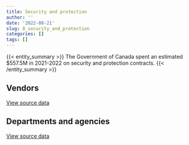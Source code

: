 ```yaml
---
title: Security and protection
author: ''
date: '2022-08-21'
slug: 8_security_and_protection
categories: []
tags: []
---
```


<script src="/rmarkdown-libs/htmlwidgets/htmlwidgets.js"></script>
<link href="/rmarkdown-libs/datatables-css/datatables-crosstalk.css" rel="stylesheet" />
<script src="/rmarkdown-libs/datatables-binding/datatables.js"></script>
<script src="/rmarkdown-libs/jquery/jquery-3.6.0.min.js"></script>
<link href="/rmarkdown-libs/dt-core-bootstrap/css/dataTables.bootstrap.min.css" rel="stylesheet" />
<link href="/rmarkdown-libs/dt-core-bootstrap/css/dataTables.bootstrap.extra.css" rel="stylesheet" />
<script src="/rmarkdown-libs/dt-core-bootstrap/js/jquery.dataTables.min.js"></script>
<script src="/rmarkdown-libs/dt-core-bootstrap/js/dataTables.bootstrap.min.js"></script>
<link href="/rmarkdown-libs/crosstalk/css/crosstalk.min.css" rel="stylesheet" />
<script src="/rmarkdown-libs/crosstalk/js/crosstalk.min.js"></script>
<script src="/rmarkdown-libs/htmlwidgets/htmlwidgets.js"></script>
<link href="/rmarkdown-libs/datatables-css/datatables-crosstalk.css" rel="stylesheet" />
<script src="/rmarkdown-libs/datatables-binding/datatables.js"></script>
<script src="/rmarkdown-libs/jquery/jquery-3.6.0.min.js"></script>
<link href="/rmarkdown-libs/dt-core-bootstrap/css/dataTables.bootstrap.min.css" rel="stylesheet" />
<link href="/rmarkdown-libs/dt-core-bootstrap/css/dataTables.bootstrap.extra.css" rel="stylesheet" />
<script src="/rmarkdown-libs/dt-core-bootstrap/js/jquery.dataTables.min.js"></script>
<script src="/rmarkdown-libs/dt-core-bootstrap/js/dataTables.bootstrap.min.js"></script>
<link href="/rmarkdown-libs/crosstalk/css/crosstalk.min.css" rel="stylesheet" />
<script src="/rmarkdown-libs/crosstalk/js/crosstalk.min.js"></script>

{{< entity_summary >}}
The Government of Canada spent an estimated \$557.5M in 2021-2022 on security and protection contracts.
{{< /entity_summary >}}

## Vendors

<div id="htmlwidget-1" style="width:100%;height:auto;" class="datatables html-widget"></div>
<script type="application/json" data-for="htmlwidget-1">{"x":{"style":"bootstrap","filter":"none","vertical":false,"data":[["<a href=\"/vendors/9275_0181_quebec/\">9275 0181 QUEBEC<\/a>","<a href=\"/vendors/access_2_networks/\">ACCESS 2 NETWORKS<\/a>","<a href=\"/vendors/acme_future_security_controls/\">ACME FUTURE SECURITY CONTROLS<\/a>","<a href=\"/vendors/adga_group/\">ADGA GROUP<\/a>","<a href=\"/vendors/advanced_business_interiors/\">ADVANCED BUSINESS INTERIORS<\/a>","<a href=\"/vendors/ainsworth/\">AINSWORTH<\/a>","<a href=\"/vendors/altis_human_resources/\">ALTIS HUMAN RESOURCES<\/a>","<a href=\"/vendors/anixter_canada/\">ANIXTER CANADA<\/a>","<a href=\"/vendors/aon_reed_stenhouse/\">AON REED STENHOUSE<\/a>","<a href=\"/vendors/av_tech/\">AV TECH<\/a>","<a href=\"/vendors/bae_systems/\">BAE SYSTEMS<\/a>","<a href=\"/vendors/brookfield_asset_management/\">BROOKFIELD ASSET MANAGEMENT<\/a>","<a href=\"/vendors/brookfield_global_integrated_solutions/\">BROOKFIELD GLOBAL INTEGRATED SOLUTIONS<\/a>","<a href=\"/vendors/canadian_corps_of_commissionaires/\">CANADIAN CORPS OF COMMISSIONAIRES<\/a>","<a href=\"/vendors/canadian_leaseback/\">CANADIAN LEASEBACK<\/a>","<a href=\"/vendors/canon/\">CANON<\/a>","<a href=\"/vendors/chubb_edwards/\">CHUBB EDWARDS<\/a>","<a href=\"/vendors/convergint_technologies/\">CONVERGINT TECHNOLOGIES<\/a>","<a href=\"/vendors/coradix_technology_consulting/\">CORADIX TECHNOLOGY CONSULTING<\/a>","<a href=\"/vendors/cummins_canada/\">CUMMINS CANADA<\/a>","<a href=\"/vendors/dalhousie_university/\">DALHOUSIE UNIVERSITY<\/a>","<a href=\"/vendors/delco_automation/\">DELCO AUTOMATION<\/a>","<a href=\"/vendors/dss_marine/\">DSS MARINE<\/a>","<a href=\"/vendors/ecole_de_langues_abce/\">ECOLE DE LANGUES ABCE<\/a>","<a href=\"/vendors/ecole_de_langues_la_cite/\">ECOLE DE LANGUES LA CITE<\/a>","<a href=\"/vendors/felix_technology/\">FELIX TECHNOLOGY<\/a>","<a href=\"/vendors/fsc/\">FSC<\/a>","<a href=\"/vendors/g4s_security_services/\">G4S SECURITY SERVICES<\/a>","<a href=\"/vendors/garda_security_group/\">GARDA SECURITY GROUP<\/a>","<a href=\"/vendors/genesis_integration/\">GENESIS INTEGRATION<\/a>","<a href=\"/vendors/graybridge_international_consulting/\">GRAYBRIDGE INTERNATIONAL CONSULTING<\/a>","<a href=\"/vendors/greater_toronto_airport_authority/\">GREATER TORONTO AIRPORT AUTHORITY<\/a>","<a href=\"/vendors/hfi_pyrotechnics/\">HFI PYROTECHNICS<\/a>","<a href=\"/vendors/honeywell/\">HONEYWELL<\/a>","<a href=\"/vendors/ibm_canada/\">IBM CANADA<\/a>","<a href=\"/vendors/insa/\">INSA<\/a>","<a href=\"/vendors/jankel_tactical_systems/\">JANKEL TACTICAL SYSTEMS<\/a>","<a href=\"/vendors/johnson_controls_canada/\">JOHNSON CONTROLS CANADA<\/a>","<a href=\"/vendors/kyndryl_canada/\">KYNDRYL CANADA<\/a>","<a href=\"/vendors/language_research_development_group/\">LANGUAGE RESEARCH DEVELOPMENT GROUP<\/a>","<a href=\"/vendors/lloyd_libke_law_enforcement_sales/\">LLOYD LIBKE LAW ENFORCEMENT SALES<\/a>","<a href=\"/vendors/m_d_charlton/\">M D CHARLTON<\/a>","<a href=\"/vendors/magellan_aerospace/\">MAGELLAN AEROSPACE<\/a>","<a href=\"/vendors/maxsys_staffing_and_consulting/\">MAXSYS STAFFING AND CONSULTING<\/a>","<a href=\"/vendors/metocean_telematics/\">METOCEAN TELEMATICS<\/a>","<a href=\"/vendors/morpho_canada/\">MORPHO CANADA<\/a>","<a href=\"/vendors/neptune_security_services/\">NEPTUNE SECURITY SERVICES<\/a>","<a href=\"/vendors/notra/\">NOTRA<\/a>","<a href=\"/vendors/nua_office/\">NUA OFFICE<\/a>","<a href=\"/vendors/olin/\">OLIN<\/a>","<a href=\"/vendors/paladin_group/\">PALADIN GROUP<\/a>","<a href=\"/vendors/qmr/\">QMR<\/a>","<a href=\"/vendors/rampart_international/\">RAMPART INTERNATIONAL<\/a>","<a href=\"/vendors/rhea/\">RHEA<\/a>","<a href=\"/vendors/rheinmetall/\">RHEINMETALL<\/a>","<a href=\"/vendors/seawatch/\">SEAWATCH<\/a>","<a href=\"/vendors/siemens/\">SIEMENS<\/a>","<a href=\"/vendors/snc_lavalin/\">SNC LAVALIN<\/a>","<a href=\"/vendors/stantec/\">STANTEC<\/a>","<a href=\"/vendors/stoneworks_technologies/\">STONEWORKS TECHNOLOGIES<\/a>","<a href=\"/vendors/summit_canada_distributors/\">SUMMIT CANADA DISTRIBUTORS<\/a>","<a href=\"/vendors/sun_life_assurance_company/\">SUN LIFE ASSURANCE COMPANY<\/a>","<a href=\"/vendors/teknion/\">TEKNION<\/a>","<a href=\"/vendors/teledyne/\">TELEDYNE<\/a>","<a href=\"/vendors/telus_canada/\">TELUS CANADA<\/a>","<a href=\"/vendors/teramach_technologies/\">TERAMACH TECHNOLOGIES<\/a>","<a href=\"/vendors/thales/\">THALES<\/a>","<a href=\"/vendors/the_masha_krupp_translation_group/\">THE MASHA KRUPP TRANSLATION GROUP<\/a>","<a href=\"/vendors/toromont/\">TOROMONT<\/a>","<a href=\"/vendors/tpg_technology_consultants/\">TPG TECHNOLOGY CONSULTANTS<\/a>","<a href=\"/vendors/trm_technologies/\">TRM TECHNOLOGIES<\/a>","<a href=\"/vendors/troy_life_fire_safety/\">TROY LIFE FIRE SAFETY<\/a>","<a href=\"/vendors/tyco_integrated_fire_security/\">TYCO INTEGRATED FIRE SECURITY<\/a>","<a href=\"/vendors/ultra_electronics/\">ULTRA ELECTRONICS<\/a>","<a href=\"/vendors/united_states_department_of_the_air_force/\">UNITED STATES DEPARTMENT OF THE AIR FORCE<\/a>","<a href=\"/vendors/university_of_british_columbia/\">UNIVERSITY OF BRITISH COLUMBIA<\/a>","<a href=\"/vendors/valcom_consulting/\">VALCOM CONSULTING<\/a>","<a href=\"/vendors/visiontec/\">VISIONTEC<\/a>","<a href=\"/vendors/wesco_distribution_canada/\">WESCO DISTRIBUTION CANADA<\/a>"],[12931.82,10077,148414.46,172869.35,null,27145.66,null,null,926.23,null,53495.26,20890.05,26388.07,236762196.86,null,3205.1,1468324.41,null,12497.8,null,null,null,null,null,null,null,null,6850576.4,11443857.31,null,null,432197.9,232.16,93320.56,522242.08,52703.18,13294376.35,14074.62,null,null,2068305.8,244624.78,15859955.64,null,null,5318.4,794093.84,7717211,null,1543985.32,216922.85,null,112857.07,14072.94,98500,4458416.64,891126.57,2074099.33,14989.45,null,660494.84,24835.63,null,11999.15,null,null,null,null,25049.53,81940.1,22352.23,4745.76,987215.03,null,258528.41,null,null,274011.31,null],[12998.5,9497.22,72891.03,213579.24,null,null,103123.8,null,null,null,null,454.13,27028.89,244327135.13,463.91,3213.88,1510270.43,69104.65,null,null,1080328.77,73532.21,43441.06,null,null,49138.74,null,4688357.6,13831661.25,136519.42,23659.59,366260.84,5519082.5,102454.36,523672.88,null,null,null,null,null,3039083.82,675.59,10338169.94,null,null,10874.5,1118529.13,null,null,3512095.94,138269.19,null,23728.87,10761.66,null,2011481.24,1204030.49,null,null,2385.59,117041.08,null,null,null,null,320893.99,null,28805.75,25317.41,null,22413.47,13829.37,1014801.21,2630158.07,259236.7,null,null,null,94196.8],[59787,null,229046.48,96994.13,96687.11,9812.23,null,null,null,53612.65,null,null,42035.1,248631933.76,11752.29,3205.1,1505619.94,404844.47,null,20352,1860000,13296.29,38826.44,null,null,144642.25,4856.68,2965283.72,16237005.49,225186.41,61683.94,162975.64,8389917.83,87762.22,1869984.81,null,null,null,null,null,2508798.8,null,5728896.3,21559.33,null,null,1024284.52,null,29872.54,2855139.35,17870897.32,null,378622.94,37516,null,2005985.39,1248981.94,null,null,3044.55,null,null,12287.33,null,null,null,null,191165.46,27711.78,null,null,43450.97,1180625.67,3127060.9,258528.41,12768.98,1276.25,null,null],[null,null,72658.75,138973.44,497053.46,410347.07,null,16032.44,null,90116.41,null,null,null,310541927.88,null,3205.1,1524461.87,1098921.32,null,11672.5,1860000,231512.42,13159.33,26292.32,23220.34,229959.95,6446.14,13449456.52,30014407.95,null,null,null,10640371.07,87762.22,1318556.29,null,null,null,825323.43,48098.58,null,253866.92,5728896.3,12576.27,158976,null,2383603.07,null,153570.07,73254.66,18320674.96,103368.51,800585.16,39422.99,null,2005985.39,1528880.34,63000,null,3044.55,null,null,63167.27,null,15523.2,null,2071.88,144028.77,27645.08,null,null,71803.69,1096578.96,3701536.27,129618.35,14431.47,155276.83,null,null]],"container":"<table class=\"table table-striped table-hover row-border order-column display\">\n  <thead>\n    <tr>\n      <th>Vendor<\/th>\n      <th>2018-2019<\/th>\n      <th>2019-2020<\/th>\n      <th>2020-2021<\/th>\n      <th>2021-2022<\/th>\n    <\/tr>\n  <\/thead>\n<\/table>","options":{"order":[[4,"desc"]],"pageLength":10,"autoWidth":true,"columnDefs":[{"targets":1,"render":"function(data, type, row, meta) {\n    return type !== 'display' ? data : DTWidget.formatCurrency(data, \"$\", 2, 3, \",\", \".\", true, null);\n  }"},{"targets":2,"render":"function(data, type, row, meta) {\n    return type !== 'display' ? data : DTWidget.formatCurrency(data, \"$\", 2, 3, \",\", \".\", true, null);\n  }"},{"targets":3,"render":"function(data, type, row, meta) {\n    return type !== 'display' ? data : DTWidget.formatCurrency(data, \"$\", 2, 3, \",\", \".\", true, null);\n  }"},{"targets":4,"render":"function(data, type, row, meta) {\n    return type !== 'display' ? data : DTWidget.formatCurrency(data, \"$\", 2, 3, \",\", \".\", true, null);\n  }"},{"width":"16%","targets":[1,2,3,4]},{"className":"dt-right","targets":[1,2,3,4]}],"orderClasses":false}},"evals":["options.columnDefs.0.render","options.columnDefs.1.render","options.columnDefs.2.render","options.columnDefs.3.render"],"jsHooks":[]}</script>
<p class="text-right">
<a href="https://github.com/GoC-Spending/contracts-data/tree/main/data/out/categories/8_security_and_protection/summary_by_fiscal_year_by_vendor.csv" class="source-data-link btn btn-link">View source data</a>
</p>

## Departments and agencies

<div id="htmlwidget-2" style="width:100%;height:auto;" class="datatables html-widget"></div>
<script type="application/json" data-for="htmlwidget-2">{"x":{"style":"bootstrap","filter":"none","vertical":false,"data":[["<a href=\"/departments/aafc-aac/\">Agriculture and Agri-Food Canada<\/a>","<a href=\"/departments/aandc-aadnc/\">Crown-Indigenous Relations and Northern Affairs Canada<\/a>","<a href=\"/departments/acoa-apeca/\">Atlantic Canada Opportunities Agency<\/a>","<a href=\"/departments/atssc-scdata/\">Administrative Tribunals Support Service of Canada<\/a>","<a href=\"/departments/cas-satj/\">Courts Administration Service<\/a>","<a href=\"/departments/cbsa-asfc/\">Canada Border Services Agency<\/a>","<a href=\"/departments/ced-dec/\">Canada Economic Development for Quebec Regions<\/a>","<a href=\"/departments/cer-rec/\">Canada Energy Regulator<\/a>","<a href=\"/departments/cfia-acia/\">Canadian Food Inspection Agency<\/a>","<a href=\"/departments/cgc-ccg/\">Canadian Grain Commission<\/a>","<a href=\"/departments/cic/\">Immigration, Refugees and Citizenship Canada<\/a>","<a href=\"/departments/cics-scic/\">Canadian Intergovernmental Conference Secretariat<\/a>","<a href=\"/departments/cihr-irsc/\">Canadian Institutes of Health Research<\/a>","<a href=\"/departments/cnsc-ccsn/\">Canadian Nuclear Safety Commission<\/a>","<a href=\"/departments/cra-arc/\">Canada Revenue Agency<\/a>","<a href=\"/departments/crtc/\">Canadian Radio-television and Telecommunications Commission<\/a>","<a href=\"/departments/csa-asc/\">Canadian Space Agency<\/a>","<a href=\"/departments/csc-scc/\">Correctional Service of Canada<\/a>","<a href=\"/departments/csps-efpc/\">Canada School of Public Service<\/a>","<a href=\"/departments/cta-otc/\">Canadian Transportation Agency<\/a>","<a href=\"/departments/dfatd-maecd/\">Global Affairs Canada<\/a>","<a href=\"/departments/dfo-mpo/\">Fisheries and Oceans Canada<\/a>","<a href=\"/departments/dnd-mdn/\">National Defence<\/a>","<a href=\"/departments/ec/\">Environment and Climate Change Canada<\/a>","<a href=\"/departments/elections/\">Elections Canada<\/a>","<a href=\"/departments/esdc-edsc/\">Employment and Social Development Canada<\/a>","<a href=\"/departments/feddevontario/\">Federal Economic Development Agency for Southern Ontario<\/a>","<a href=\"/departments/fintrac-canafe/\">Financial Transactions and Reports Analysis Centre of Canada<\/a>","<a href=\"/departments/hc-sc/\">Health Canada<\/a>","<a href=\"/departments/iaac-aeic/\">Impact Assessment Agency of Canada<\/a>","<a href=\"/departments/ic/\">Innovation, Science and Economic Development Canada<\/a>","<a href=\"/departments/iic-iac/\">Invest in Canada<\/a>","<a href=\"/departments/infc/\">Infrastructure Canada<\/a>","<a href=\"/departments/irb-cisr/\">Immigration and Refugee Board of Canada<\/a>","<a href=\"/departments/isc-sac/\">Indigenous Services Canada<\/a>","<a href=\"/departments/jus/\">Department of Justice Canada<\/a>","<a href=\"/departments/lac-bac/\">Library and Archives Canada<\/a>","<a href=\"/departments/nbc-ccbn/\">The National Battlefields Commission<\/a>","<a href=\"/departments/nrc-cnrc/\">National Research Council Canada<\/a>","<a href=\"/departments/nrcan-rncan/\">Natural Resources Canada<\/a>","<a href=\"/departments/nserc-crsng/\">Natural Sciences and Engineering Research Council of Canada<\/a>","<a href=\"/departments/oag-bvg/\">Office of the Auditor General of Canada<\/a>","<a href=\"/departments/oci-bec/\">The Correctional Investigator Canada<\/a>","<a href=\"/departments/ocl-cal/\">Office of the Commissioner of Lobbying of Canada<\/a>","<a href=\"/departments/ocol-clo/\">Office of the Commissioner of Official Languages<\/a>","<a href=\"/departments/oic-ci/\">Office of the Information Commissioner of Canada<\/a>","<a href=\"/departments/opc-cpvp/\">Office of the Privacy Commissioner of Canada<\/a>","<a href=\"/departments/osfi-bsif/\">Office of the Superintendent of Financial Institutions Canada<\/a>","<a href=\"/departments/pbc-clcc/\">Parole Board of Canada<\/a>","<a href=\"/departments/pc/\">Parks Canada<\/a>","<a href=\"/departments/pch/\">Canadian Heritage<\/a>","<a href=\"/departments/pco-bcp/\">Privy Council Office<\/a>","<a href=\"/departments/phac-aspc/\">Public Health Agency of Canada<\/a>","<a href=\"/departments/ppsc-sppc/\">Public Prosecution Service of Canada<\/a>","<a href=\"/departments/ps-sp/\">Public Safety Canada<\/a>","<a href=\"/departments/psc-cfp/\">Public Service Commission of Canada<\/a>","<a href=\"/departments/pwgsc-tpsgc/\">Public Services and Procurement Canada<\/a>","<a href=\"/departments/rcmp-grc/\">Royal Canadian Mounted Police<\/a>","<a href=\"/departments/ssc-spc/\">Shared Services Canada<\/a>","<a href=\"/departments/statcan/\">Statistics Canada<\/a>","<a href=\"/departments/tbs-sct/\">Treasury Board of Canada Secretariat<\/a>","<a href=\"/departments/tc/\">Transport Canada<\/a>","<a href=\"/departments/vac-acc/\">Veterans Affairs Canada<\/a>","<a href=\"/departments/vrab-tacra/\">Veterans Review and Appeal Board<\/a>","<a href=\"/departments/wage/\">Department for Women and Gender Equality<\/a>"],[4351629.13,118033.58,null,38416.56,4400260.69,26360862.01,97324.49,106212.41,1521997.41,9083.34,5326228.13,null,393935.84,701963.78,306940.27,null,2272797.01,16824818.79,56687.12,null,50308543.76,11731568.19,79808001.63,834399.16,168423.99,7848434.83,41964.76,214525.69,3612769.1,null,2834391.18,null,292721.59,null,51323.86,3134874.28,41270.71,524014.33,3493818.16,4248002.59,60144.93,null,null,null,26388.07,null,20878.41,320629.02,149327.6,2910458.55,943635.13,3391151.07,184284.02,1053674.45,288364.48,22352.23,36039117.88,83314320.02,4431976.88,2076591.38,621927.59,3579648.61,1169959.78,10206.02,null],[4302165.44,90793.51,null,22576.38,4216541.22,29708291.65,151431.06,17607.07,1606936.32,1518.04,6438803.2,14487.96,403891.98,603571.61,406434.52,null,2394167.59,13863459.98,31844.07,null,21931273.19,9585605.83,92398392.36,4054901.89,526459.96,7913904.5,47931.71,217274.2,3818644.12,15468.34,2832285,null,369825.61,1995648.5,null,3363020.62,281506.17,608746.67,3788201.21,4234141.03,null,null,5165.17,null,27028.89,null,17106.04,269133.68,167844.1,2737504.11,880150.31,4114303.64,2132816.49,1041445.61,265670.22,22413.47,35982815.18,77821582.92,4557942.46,1994374.57,707364.15,3950862.69,1712042.52,13541.94,103123.8],[4514646,87708.8,null,16950,5678743.48,25373859.04,187923.18,null,1694711.72,null,11402371.5,null,410795.64,368894.29,2927333.11,92363.39,2427826.59,22326501.39,32446.75,null,7826483.27,8676925.36,180568707.37,3870263.62,106590.01,24687112.59,48667.83,131499.8,5228671.09,null,2598624.61,null,407849.83,2536590.78,837877.04,3488855.87,2036258.1,568896,4242509.44,4073022.03,137780.18,12995,7487.97,4856.68,27035.1,16799.74,null,370242.21,171416.04,2590188.72,390477.24,2591174.94,36083975.71,1100924.03,265220.02,null,30430552.46,53842018.94,5917587.51,1921385.39,696703.49,4039303.3,1354360.89,null,11703.55],[4406376.19,150551.45,26834.31,13221,4487082.02,19758767.66,233955.21,null,1780246.72,null,18765752.93,null,283826.21,409922.01,3365051.62,null,4308372.76,17114149.81,32446.75,56178.71,7646651.7,11448345.27,183616475.08,3290111.01,90249.5,38878932.6,51658.36,null,6689610.94,null,2863730.3,16650,333561.43,2645462.85,1548072.37,3446337.5,2067351.94,595530,4707748.29,4540361.16,133396.76,16950,null,6446.14,null,13210.05,null,577880.58,3312.01,3354534.78,518899.22,2922377.03,76105210.04,1188743.4,120580.62,null,31925526.55,76074158.84,6458674.43,1590688.42,726868.97,4040996.42,2021185.89,null,15806.52]],"container":"<table class=\"table table-striped table-hover row-border order-column display\">\n  <thead>\n    <tr>\n      <th>Department<\/th>\n      <th>2018-2019<\/th>\n      <th>2019-2020<\/th>\n      <th>2020-2021<\/th>\n      <th>2021-2022<\/th>\n    <\/tr>\n  <\/thead>\n<\/table>","options":{"order":[[4,"desc"]],"pageLength":10,"autoWidth":true,"columnDefs":[{"targets":1,"render":"function(data, type, row, meta) {\n    return type !== 'display' ? data : DTWidget.formatCurrency(data, \"$\", 2, 3, \",\", \".\", true, null);\n  }"},{"targets":2,"render":"function(data, type, row, meta) {\n    return type !== 'display' ? data : DTWidget.formatCurrency(data, \"$\", 2, 3, \",\", \".\", true, null);\n  }"},{"targets":3,"render":"function(data, type, row, meta) {\n    return type !== 'display' ? data : DTWidget.formatCurrency(data, \"$\", 2, 3, \",\", \".\", true, null);\n  }"},{"targets":4,"render":"function(data, type, row, meta) {\n    return type !== 'display' ? data : DTWidget.formatCurrency(data, \"$\", 2, 3, \",\", \".\", true, null);\n  }"},{"width":"16%","targets":[1,2,3,4]},{"className":"dt-right","targets":[1,2,3,4]}],"orderClasses":false}},"evals":["options.columnDefs.0.render","options.columnDefs.1.render","options.columnDefs.2.render","options.columnDefs.3.render"],"jsHooks":[]}</script>
<p class="text-right">
<a href="https://github.com/GoC-Spending/contracts-data/tree/main/data/out/categories/8_security_and_protection/summary_by_fiscal_year_by_department.csv" class="source-data-link btn btn-link">View source data</a>
</p>
